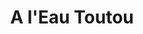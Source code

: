 ---
title: "A l'Eau Toutou"
url: /saint-georges-doleron/a-leau-toutou/
shop: toilettage des animaux
---